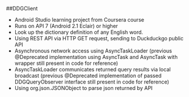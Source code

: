 ##DDGClient
* Android Studio learning project from Coursera course
* Runs on API 7 (Android 2.1 Eclair) or higher
* Look up the dictionary definition of any English word.
* Using REST API via HTTP GET request, sending to Duckduckgo public API
* Asynchronous network access using AsyncTaskLoader (previous @Deprecated implementation using AsyncTask and AsyncTask with wrapper still present in code for reference)
* AsyncTaskLoader communicates returned query results via local broadcast (previous @Deprecated implementation of passed DDGQueryObserver interface still present in code for reference)
* Using org.json.JSONObject to parse json returned by API
